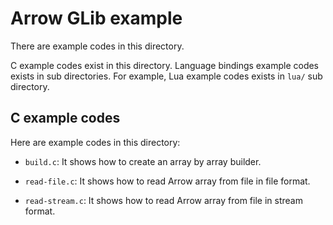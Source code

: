 <!---
  Licensed to the Apache Software Foundation (ASF) under one
  or more contributor license agreements.  See the NOTICE file
  distributed with this work for additional information
  regarding copyright ownership.  The ASF licenses this file
  to you under the Apache License, Version 2.0 (the
  "License"); you may not use this file except in compliance
  with the License.  You may obtain a copy of the License at

    http://www.apache.org/licenses/LICENSE-2.0

  Unless required by applicable law or agreed to in writing,
  software distributed under the License is distributed on an
  "AS IS" BASIS, WITHOUT WARRANTIES OR CONDITIONS OF ANY
  KIND, either express or implied.  See the License for the
  specific language governing permissions and limitations
  under the License.
-->

# Arrow GLib example

There are example codes in this directory.

C example codes exist in this directory. Language bindings example
codes exists in sub directories. For example, Lua example codes exists
in `lua/` sub directory.

## C example codes

Here are example codes in this directory:

  * `build.c`: It shows how to create an array by array builder.

<!---
  * `write-file.c`: It shows how to write Arrow array to file in file
    format.
-->

  * `read-file.c`: It shows how to read Arrow array from file in file
    format.

<!---
  * `write-stream.c`: It shows how to write Arrow array to file in
    stream format.
-->

  * `read-stream.c`: It shows how to read Arrow array from file in
    stream format.
